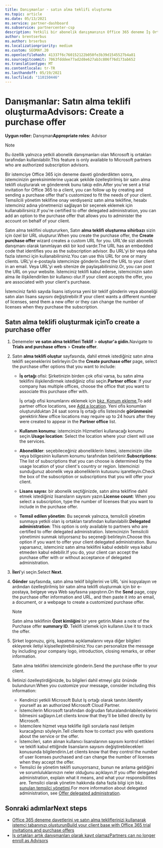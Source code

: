 ```yaml
---
title: Danışmanlar - satın alma teklifi oluşturma
ms.topic: article
ms.date: 05/13/2021
ms.service: partner-dashboard
ms.subservice: partnercenter-csp
description: Yetkili bir abonelik danışmanının Office 365 deneme İş Ortağı Merkezi davetlerine dahil etmek üzere bir satın alma teklifi ve özel URL oluşturmak için İş Ortağı Merkezi'yi nasıl kullanabileceğini öğrenin.
author: brentserbus
ms.author: brserbus
ms.localizationpriority: medium
ms.custom: SEOMAY.20
ms.openlocfilehash: 41337f6c760152122b050fe3b39d1545527b4a81
ms.sourcegitcommit: 7063fdddee77ad2d8e627ab3c806f76d173ab652
ms.translationtype: MT
ms.contentlocale: tr-TR
ms.lasthandoff: 05/19/2021
ms.locfileid: "110150446"
---
```

# <a name="advisors-create-a-purchase-offer"></a><span data-ttu-id="2be16-103">Danışmanlar: Satın alma teklifi oluşturma</span><span class="sxs-lookup"><span data-stu-id="2be16-103">Advisors: Create a purchase offer</span></span>

 
<span data-ttu-id="2be16-104">**Uygun roller:** Danışman</span><span class="sxs-lookup"><span data-stu-id="2be16-104">**Appropriate roles**: Advisor</span></span>


> [!NOTE]
> <span data-ttu-id="2be16-105">Bu özellik yalnızca yetkili abonelik danışmanları olan Microsoft iş ortakları tarafından kullanılabilir.</span><span class="sxs-lookup"><span data-stu-id="2be16-105">This feature is only available to Microsoft partners who are authorized subscription advisors.</span></span>

<span data-ttu-id="2be16-106">Bir istemciye Office 365 için deneme daveti gönderdikten sonra, istemcinizin gereksinimlerine uyacak şekilde özelleştirilmiş bir satın alma teklifi oluşturarak ve göndererek bunu takip edin.</span><span class="sxs-lookup"><span data-stu-id="2be16-106">After you've sent a trial invitation for Office 365 to a client, you can follow up by creating and sending a purchase offer that's customized to fit the needs of your client.</span></span> <span data-ttu-id="2be16-107">Temsilcili yönetim teklifine onay verdiyseniz satın alma teklifine, hesabı istemciniz adına yönetmenizi sağlayan bir seçenek eklemek için kullanabilirsiniz.</span><span class="sxs-lookup"><span data-stu-id="2be16-107">If you're certified to offer delegated administration, you can add an option to the purchase offer that allows you to administer the account on behalf of your client.</span></span>

<span data-ttu-id="2be16-108">Satın alma teklifini oluştururken, Satın **alma teklifi oluşturma sihirbazı** sizin için özel bir URL oluşturur.</span><span class="sxs-lookup"><span data-stu-id="2be16-108">When you create the purchase offer, the **Create purchase offer** wizard creates a custom URL for you.</span></span> <span data-ttu-id="2be16-109">URL'de sizi abonelik danışmanı olarak tanımlayan ekli bir kod vardır.</span><span class="sxs-lookup"><span data-stu-id="2be16-109">The URL has an embedded code that identifies you as the subscription advisor.</span></span> <span data-ttu-id="2be16-110">Bu URL'yi bir veya daha fazla istemci için kullanabilirsiniz.</span><span class="sxs-lookup"><span data-stu-id="2be16-110">You can use this URL for one or many clients.</span></span> <span data-ttu-id="2be16-111">URL'yi e-postayla istemcinize gönderin.</span><span class="sxs-lookup"><span data-stu-id="2be16-111">Send the URL to your client in an email.</span></span> <span data-ttu-id="2be16-112">Veya URL'yi web sitenize de paylaşabilirsiniz.</span><span class="sxs-lookup"><span data-stu-id="2be16-112">Or, you can post the URL on your website.</span></span> <span data-ttu-id="2be16-113">İstemciniz teklifi kabul ederse, istemcinizin satın alma ile ilişkilendirilen bir kullanıcı olur.</span><span class="sxs-lookup"><span data-stu-id="2be16-113">If your client accepts the offer, you are associated with your client's purchase.</span></span>

<span data-ttu-id="2be16-114">İstemciniz farklı sayıda lisans istiyorsa yeni bir teklif gönderin veya aboneliği satın alan lisans sayısını değiştirebilir.</span><span class="sxs-lookup"><span data-stu-id="2be16-114">If your client wants a different number of licenses, send them a new offer or they can change the number of licenses when they purchase the subscription.</span></span>

## <a name="to-create-a-purchase-offer"></a><span data-ttu-id="2be16-115">Satın alma teklifi oluşturmak için</span><span class="sxs-lookup"><span data-stu-id="2be16-115">To create a purchase offer</span></span>

1. <span data-ttu-id="2be16-116">Denemeler **ve satın alma teklifleri Teklif**  >  **oluştur'a gidin.**</span><span class="sxs-lookup"><span data-stu-id="2be16-116">Navigate to **Trials and purchase offers** > **Create offer**.</span></span>

2. <span data-ttu-id="2be16-117">Satın **alma teklifi oluştur** sayfasında, dahil etmek istediğiniz satın alma teklifi seçeneklerini belirleyin:</span><span class="sxs-lookup"><span data-stu-id="2be16-117">On the **Create purchase offer** page, select the purchase offer options that you want to include:</span></span>

    - <span data-ttu-id="2be16-118">**İş ortağı** ofisi: Şirketinizin birden çok ofisi varsa, bu satın alma teklifini ilişkilendirmek istediğiniz ofisi seçin.</span><span class="sxs-lookup"><span data-stu-id="2be16-118">**Partner office**: If your company has multiple offices, choose the office that you want to associate this purchase offer with.</span></span>

        <span data-ttu-id="2be16-119">İş ortağı ofisi konumlarını eklemek için [bkz. Konum ekleme.](manage-locations.md)</span><span class="sxs-lookup"><span data-stu-id="2be16-119">To add partner office locations, see [Add a location](manage-locations.md).</span></span> <span data-ttu-id="2be16-120">Yeni ofis konumları oluşturulduktan 24 saat sonra İş ortağı ofis listesinde **görünmesini** gerektirir.</span><span class="sxs-lookup"><span data-stu-id="2be16-120">New office locations may require up to 24 hours after they were created to appear in the **Partner office** list.</span></span>

    - <span data-ttu-id="2be16-121">**Kullanım konumu**: istemcinizin Hizmetleri kullanacağı konumu seçin.</span><span class="sxs-lookup"><span data-stu-id="2be16-121">**Usage location**: Select the location where your client will use the services.</span></span>
    - <span data-ttu-id="2be16-122">**Abonelikler**: seçebileceğiniz aboneliklerin listesi, istemcinizin ülke veya bölgesinin kullanım konumu tarafından belirlenir.</span><span class="sxs-lookup"><span data-stu-id="2be16-122">**Subscriptions**: The list of subscriptions that you can choose is determined by the usage location of your client's country or region.</span></span> <span data-ttu-id="2be16-123">İstemcinizi sunduğunuz abonelik veya aboneliklerin kutusunu işaretleyin.</span><span class="sxs-lookup"><span data-stu-id="2be16-123">Check the box of the subscription or subscriptions that you will offer your client.</span></span>
    - <span data-ttu-id="2be16-124">**Lisans sayısı**: bir abonelik seçtiğinizde, satın alma teklifine dahil etmek istediğiniz lisansların sayısını yazın.</span><span class="sxs-lookup"><span data-stu-id="2be16-124">**License count**: When you select a subscription, type the number of licenses that you want to include in the purchase offer.</span></span>
    - <span data-ttu-id="2be16-125">**Temsil edilen yönetim**: Bu seçenek yalnızca, temsilcili yönetim sunmaya yetkili olan iş ortakları tarafından kullanılabilir.</span><span class="sxs-lookup"><span data-stu-id="2be16-125">**Delegated administration**: This option is only available to partners who are certified to offer delegated administration.</span></span> <span data-ttu-id="2be16-126">İstemcinizin Temsilcili yönetimini sunmak istiyorsanız bu seçeneği belirleyin.</span><span class="sxs-lookup"><span data-stu-id="2be16-126">Choose this option if you want to offer your client delegated administration.</span></span> <span data-ttu-id="2be16-127">Bunu yaparsanız, istemciniz satın alma teklifini kabul edebilir veya kabul etmeden kabul edebilir.</span><span class="sxs-lookup"><span data-stu-id="2be16-127">If you do, your client can accept the purchase offer with or without acceptance of delegated administration.</span></span>

3. <span data-ttu-id="2be16-128">**İleri**’yi seçin.</span><span class="sxs-lookup"><span data-stu-id="2be16-128">Select **Next**.</span></span>

4. <span data-ttu-id="2be16-129">**Gönder** sayfasında, satın alma teklif bilgilerini ve URL 'sini kopyalayın ve ardından özelleştirilmiş bir satın alma teklifi oluşturmak için bir e-postaya, belgeye veya Web sayfasına yapıştırın.</span><span class="sxs-lookup"><span data-stu-id="2be16-129">On the **Send** page, copy the purchase offer information and URL, and then paste it into an email, a document, or a webpage to create a customized purchase offer.</span></span>

    > [!NOTE]
    > <span data-ttu-id="2be16-130">Satın alma teklifinin **Özet kimliğini** bir yere getirin.</span><span class="sxs-lookup"><span data-stu-id="2be16-130">Make a note of the Purchase offer **summary ID**.</span></span> <span data-ttu-id="2be16-131">Teklifi izlemek için kullanın.</span><span class="sxs-lookup"><span data-stu-id="2be16-131">Use it to track the offer.</span></span>

5. <span data-ttu-id="2be16-132">Şirket logonuzu, giriş, kapatma açıklamalarını veya diğer bilgileri ekleyerek iletiyi kişiselleştirebilirsiniz.</span><span class="sxs-lookup"><span data-stu-id="2be16-132">You can personalize the message by including your company logo, introduction, closing remarks, or other information.</span></span>

    <span data-ttu-id="2be16-133">Satın alma teklifini istemcinizle gönderin.</span><span class="sxs-lookup"><span data-stu-id="2be16-133">Send the purchase offer to your client.</span></span>

6. <span data-ttu-id="2be16-134">İletinizi özelleştirdiğinizde, bu bilgileri dahil etmeyi göz önünde bulundurun:</span><span class="sxs-lookup"><span data-stu-id="2be16-134">When you customize your message, consider including this information:</span></span>

    - <span data-ttu-id="2be16-135">Kendinizi yetkili Microsoft Bulut Iş ortağı olarak tanıtın.</span><span class="sxs-lookup"><span data-stu-id="2be16-135">Identify yourself as an authorized Microsoft Cloud Partner.</span></span>
    - <span data-ttu-id="2be16-136">İstemcilerin Microsoft tarafından doğrudan faturalandırılabileceklerini bilmesini sağlayın.</span><span class="sxs-lookup"><span data-stu-id="2be16-136">Let clients know that they'll be billed directly by Microsoft.</span></span>
    - <span data-ttu-id="2be16-137">İstemcilere hizmet veya teklifle ilgili sorularla nasıl iletişim kuracağınızı söyleyin.</span><span class="sxs-lookup"><span data-stu-id="2be16-137">Tell clients how to contact you with questions about the service or the offer.</span></span>
    - <span data-ttu-id="2be16-138">İstemcileri, satın alınan kullanıcı lisanslarının sayısını kontrol ettikleri ve teklifi kabul ettiğinde lisansların sayısını değiştirebilecekleri konusunda bilgilendirin.</span><span class="sxs-lookup"><span data-stu-id="2be16-138">Let clients know that they control the number of user licenses purchased and can change the number of licenses when they accept the offer.</span></span>
    - <span data-ttu-id="2be16-139">Temsilci ile yönetim teklifi sunuyorsanız, bunun ne anlama geldiğini ve sorumluluklarınızın neler olduğunu açıklayın.</span><span class="sxs-lookup"><span data-stu-id="2be16-139">If you offer delegated administration, explain what it means, and what your responsibilities are.</span></span> <span data-ttu-id="2be16-140">Temsilci olarak yönetim hakkında daha fazla bilgi için bkz. [sunulan temsilci yönetimi](customers-revoke-admin-privileges.md).</span><span class="sxs-lookup"><span data-stu-id="2be16-140">For more information about delegated administration, see [Offer delegated administration](customers-revoke-admin-privileges.md).</span></span>

## <a name="next-steps"></a><span data-ttu-id="2be16-141">Sonraki adımlar</span><span class="sxs-lookup"><span data-stu-id="2be16-141">Next steps</span></span>

- [<span data-ttu-id="2be16-142">Office 365 deneme davetlerini ve satın alma tekliflerinizi kullanarak istemci tabanınızı oluşturun</span><span class="sxs-lookup"><span data-stu-id="2be16-142">Build your client base with Office 365 trial invitations and purchase offers</span></span>](advisors-build-your-business.md)
- [<span data-ttu-id="2be16-143">İş ortakları artık danışmanları olarak kayıt olamaz</span><span class="sxs-lookup"><span data-stu-id="2be16-143">Partners can no longer enroll as Advisors</span></span>](advisors-no-csp.md)